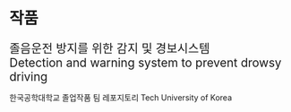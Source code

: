 # 작품


<span style="font-size:150%">졸음운전 방지를 위한 감지 및 경보시스템</span><br/>
<span style="font-size:150%">Detection and warning system to prevent drowsy driving</span><br/>

한국공학대학교 졸업작품 팀 레포지토리 Tech University of Korea
